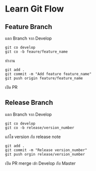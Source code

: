 # Learn Git Flow

## Feature Branch
แตก Branch จาก Develop
```
git co develop
git co -b feaure/feature_name
```
ทำงาน
```
git add .
git commit -m "Add feature feature_name"
git push origin feature/feature_name
```
เปิด PR


## Release Branch
แตก Branch จาก Develop
```
git co develop
git co -b release/version_number
```
แก้ไข version กับ release note
```
git add .
git commit -m "Release version_number"
git push orgin release/version_number
```
เปิด PR merge เข้า Develop กับ Master
